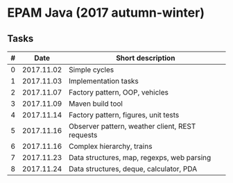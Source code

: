 # EPAM Java (2017 autumn-winter)

## Tasks

| # | Date | Short description |
|---|---|---|
| 0 | 2017.11.02 | Simple cycles |
| 1 | 2017.11.03 | Implementation tasks |
| 2 | 2017.11.07 | Factory pattern, OOP, vehicles |
| 3 | 2017.11.09 | Maven build tool |
| 4 | 2017.11.14 | Factory pattern, figures, unit tests |
| 5 | 2017.11.16 | Observer pattern, weather client, REST requests |
| 6 | 2017.11.16 | Complex hierarchy, trains |
| 7 | 2017.11.23 | Data structures, map, regexps, web parsing |
| 8 | 2017.11.24 | Data structures, deque, calculator, PDA |

